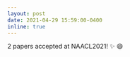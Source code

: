 ```yaml
---
layout: post
date: 2021-04-29 15:59:00-0400
inline: true
---
```


2 papers accepted at NAACL2021! :sparkles: :smile:

